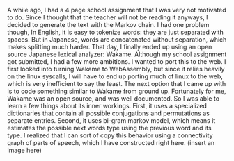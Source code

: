 A while ago, I had a 4 page school assignment that I was very not motivated to do. Since I thought that the teacher will not be reading it anyways, I decided to generate the text with the Markov chain. I had one problem though, In English, it is easy to tokenize words: they are just separated with spaces. But in Japanese, words are concatenated without separation, which makes splitting much harder. That day, I finally ended up using an open source Japanese lexical analyzer: Wakame.
Although my school assignment got submitted, I had a few more ambitions. I wanted to port this to the web. I first looked into turning Wakame to WebAssembly, but since it relies heavily on the linux syscalls, I will have to end up porting much of linux to the web, which is very inefficient to say the least. The next option that I came up with is to code something similar to Wakame from ground up. Fortunately for me, Wakame was an open source, and was well documented. So I was able to learn a few things about its inner workings. First, it uses a specialized dictionaries that contain all possible conjugations and permutations as separate entries. Second, it uses bi-gram markov model, which means it estimates the possible next words type using the previous word and its type.
I realized that I can sort of copy this behavior using a connectivity graph of parts of speech, which I have constructed right here.
(insert an image here)

